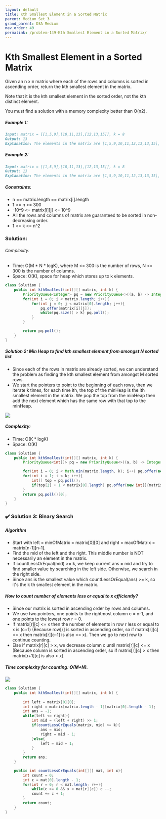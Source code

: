 ```yaml
---
layout: default
title: Kth Smallest Element in a Sorted Matrix
parent: Medium Set 3
grand_parent: DSA Medium
nav_order: 49
permalink: /problem-149-Kth Smallest Element in a Sorted Matrix/
---
```

# Kth Smallest Element in a Sorted Matrix
Given an n x n matrix where each of the rows and columns is sorted in ascending order, return the kth smallest element in the matrix.

Note that it is the kth smallest element in the sorted order, not the kth distinct element.

You must find a solution with a memory complexity better than O(n2).

##### Example 1:
```markdown
Input: matrix = [[1,5,9],[10,11,13],[12,13,15]], k = 8
Output: 13
Explanation: The elements in the matrix are [1,5,9,10,11,12,13,13,15], and the 8th smallest number is 13
```
##### Example 2:
```markdown
Input: matrix = [[1,5,9],[10,11,13],[12,13,15]], k = 8
Output: 13
Explanation: The elements in the matrix are [1,5,9,10,11,12,13,13,15], and the 8th smallest number is 13
```
##### Constraints:
* n == matrix.length == matrix[i].length
* 1 <= n <= 300
* -10^9 <= matrix[i][j] <= 10^9
* All the rows and columns of matrix are guaranteed to be sorted in non-decreasing order.
* 1 <= k <= n^2

### Solution:
###### Complexity:
* Time: O(M * N * logK), where M <= 300 is the number of rows, N <= 300 is the number of columns.
* Space: O(K), space for heap which stores up to k elements.
```java
class Solution {
    public int kthSmallest(int[][] matrix, int k) {
        PriorityQueue<Integer> pq = new PriorityQueue<>((a, b) -> Integer.compare(b, a));
        for(int i = 0; i < matrix.length; i++){
            for(int j = 0; j < matrix[0].length; j++){
                pq.offer(matrix[i][j]);
                while(pq.size() > k) pq.poll();
            }
        }

        return pq.poll();
    }
}
```

##### Solution 2: Min Heap to find kth smallest element from amongst N sorted list
* Since each of the rows in matrix are already sorted, we can understand the problem as finding the kth smallest element from amongst M sorted rows.
* We start the pointers to point to the beginning of each rows, then we iterate k times, for each time ith, the top of the minHeap is the ith smallest element in the matrix. We pop the top from the minHeap then add the next element which has the same row with that top to the minHeap.

![](../../assets/images/ds/47843946-761b-49f9-a06f-5a973fca3ddc_1625719598.4144652.png)
##### Complexity:
* Time: O(K * logK)
* Space: O(K)

```java
class Solution {
    public int kthSmallest(int[][] matrix, int k) {
        PriorityQueue<int[]> pq = new PriorityQueue<>((a, b) -> Integer.compare(a[0], b[0]));

        for(int i = 0; i < Math.min(matrix.length, k); i++) pq.offer(new int[]{matrix[i][0], i, 0});
        for(int i = 1; i < k; i++){
            int[] top = pq.poll();
            if(top[2] + 1 < matrix[0].length) pq.offer(new int[]{matrix[top[1]][top[2] + 1], top[1], top[2] + 1});
        }
        return pq.poll()[0];
    }
}
```

### ✔️ Solution 3: Binary Search
##### Algorithm

* Start with left = minOfMatrix = matrix[0][0] and right = maxOfMatrix = matrix[n-1][n-1].
* Find the mid of the left and the right. This middle number is NOT necessarily an element in the matrix.
* If countLessOrEqual(mid) >= k, we keep current ans = mid and try to find smaller value by searching in the left side. Otherwise, we search in the right side.
* Since ans is the smallest value which countLessOrEqual(ans) >= k, so it's the k th smallest element in the matrix.

##### How to count number of elements less or equal to x efficiently?
* Since our matrix is sorted in ascending order by rows and columns.
* We use two pointers, one points to the rightmost column c = n-1, and one points to the lowest row r = 0.
* If matrix[r][c] <= x then the number of elements in row r less or equal to x is (c+1) (Because row[r] is sorted in ascending order, so if matrix[r][c] <= x then matrix[r][c-1] is also <= x). Then we go to next row to continue counting.
* Else if matrix[r][c] > x, we decrease column c until matrix[r][c] <= x (Because column is sorted in ascending order, so if matrix[r][c] > x then matrix[r+1][c] is also > x).

##### Time complexity for counting: O(M+N).
![](../../assets/images/ds/fc7abf43-7537-41ee-addc-7b73b219c9eb_1625657181.1571143.png)
```java
class Solution {
    public int kthSmallest(int[][] matrix, int k) {
        
        int left = matrix[0][0];
        int right = matrix[matrix.length - 1][matrix[0].length - 1];
        int ans = -1;
        while(left <= right){
            int mid = (left + right) >> 1;
            if(countLessOrEquals(matrix, mid) >= k){
                ans = mid;
                right = mid - 1;
            }else{
                left = mid + 1;
            }
        }
        return ans;
    }

    public int countLessOrEquals(int[][] mat, int x){
        int count = 0;
        int c = mat[0].length - 1;
        for(int r = 0; r < mat.length; r++){
            while(c >= 0 && x < mat[r][c]) c --;
            count += c + 1;
        }
        return count;
    }
}
```





